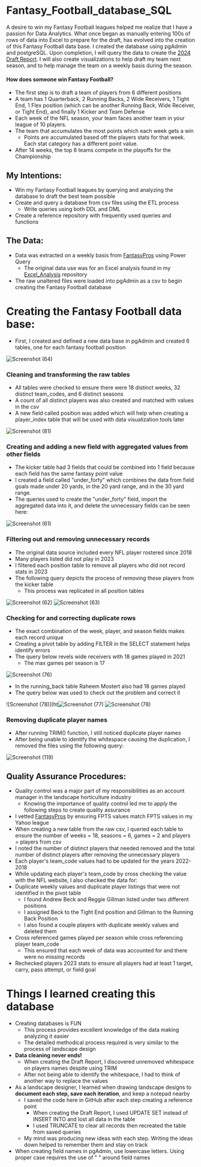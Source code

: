 # Fantasy_Football_database_SQL
A desire to win my Fantasy Football leagues helped me realize that I have a passion for Data Analytics. What once began as manually entering 100s of rows of data into Excel to prepare for the draft, has evolved into the creation of this Fantasy Football data base. I created the database using pgAdmin and postgreSQL. Upon completion, I will query the data to create the [2024 Draft Report](https://github.com/bhammy27/2024_Draft_Report_SQL). I will also create visualizations to help draft my team next season, and to help manage the team on a weekly basis during the season.  
#### How does someone win Fantasy Football?
  -  The first step is to draft a team of players from 6 different positions 
  -    A team has 1 Quarterback, 2 Running Backs, 2 Wide Receivers, 1 Tight End, 1 Flex position (which can be another Running Back, Wide Receiver, or Tight End), and finally 1 Kicker and Team Defense
  -  Each week of the NFL season, your team faces another team in your league of 10 players.
  -  The team that accumulates the most points which each week gets a win
      - Points are accumulated based off the players stats for that week. Each stat category has a different point value.
  -  After 14 weeks, the top 6 teams compete in the playoffs for the Championship
## My Intentions:
  -  Win my Fantasy Football leagues by querying and analyzing the database to draft the best team possible
  -  Create and query a database from csv files using the ETL process
      - Write queries using both DDL and DML 
  -  Create a reference repository with frequently used queries and functions

## The Data:
 -  Data was extracted on a weekly basis from [FantasyPros](https://www.fantasypros.com/nfl/stats/qb.php) using Power Query
     - The original data use was for an Excel analysis found in my [Excel_Analysis](https://github.com/bhammy27/Excel_Analysis) repository
 - The raw unaltered files were loaded into pgAdmin as a csv to begin creating the Fantasy Football database

# Creating the Fantasy Football data base:
- First, I created and defined a new data base in pgAdmin and created 6 tables, one for each fantasy football position
  
![Screenshot (64)](https://github.com/bhammy27/Fantasy_Football_database_SQL/assets/154477061/e0e2427a-cb35-4388-85d8-3af55c8843cc)


### Cleaning and transforming the raw tables
-  All tables were checked to ensure there were 18 distinct weeks, 32 distinct team_codes, and 6 distinct seasons
-  A count of all distinct players was also created and matched with values in the csv
-  A new field called position was added which will help when creating a player_index table that will be used with data visualization tools later

![Screenshot (81)](https://github.com/bhammy27/Fantasy_Football_database_SQL/assets/154477061/824881f3-b84d-4548-98e0-a3a4235011b2)


### Creating and adding a new field with aggregated values from other fields
-  The kicker table had 3 fields that could be combined into 1 field because each field has the same fantasy point value
-  I created a field called "under_forty" which combines the data from field goals made under 20 yards, in the 20 yard range, and in the 30 yard range.
-  The queries used to create the "under_forty" field, import the aggregated data into it, and delete the unnecessary fields can be seen here:

![Screenshot (61)](https://github.com/bhammy27/Fantasy_Football_database_SQL/assets/154477061/7f305f05-848d-4598-91df-478dcd20ef1f)


### Filtering out and removing unnecessary records
-  The original data source included every NFL player rostered since 2018
-  Many players listed did not play in 2023 
-  I filtered each position table to remove all players who did not record stats in 2023
-  The following query depicts the process of removing these players from the kicker table
    - This process was replicated in all position tables

![Screenshot (62)](https://github.com/bhammy27/Fantasy_Football_database_SQL/assets/154477061/6f3871ae-0511-49ae-a6fe-4a133ae7625b)
![Screenshot (63)](https://github.com/bhammy27/Fantasy_Football_database_SQL/assets/154477061/bf490f75-d1df-4e16-a36e-ca0709465d86)


 
### Checking for and correcting duplicate rows
- The exact combination of the week, player, and season fields makes each record unique
- Creating a pivot table by adding FILTER in the SELECT statement helps identify errors
- The query below revels wide receivers with 18 games played in 2021
    - The max games per season is 17
 
![Screenshot (76)](https://github.com/bhammy27/Fantasy_Football_database_SQL/assets/154477061/61786a76-3cb2-44da-b8f8-bb2677f13b8d)


- In the running_back table Raheem Mostert also had 18 games played
- The query below was used to check out the problem and correct it
  

![Screenshot (78)](ht![Screenshot (77)](https://github.com/bhammy27/Fantasy_Football_database_SQL/assets/154477061/4f2f5a6a-2516-42cb-ac9a-7cd950862946)
![Screenshot (78)](https://github.com/bhammy27/Fantasy_Football_database_SQL/assets/154477061/386d7076-d4fe-47e3-a2dc-941a972981a4)
### Removing duplicate player names
- After running TRIM() function, I still noticed duplicate player names
- After being unable to identify the whitespace causing the duplication, I removed the files using the following query: 

![Screenshot (119)](https://github.com/bhammy27/Fantasy_Football_database_SQL/assets/154477061/2ec9d9af-f9c0-4c7d-a7f5-1cd1d415c490)

  
## Quality Assurance Procedures:
-  Quality control was a major part of my responsibilities as an account manager in the landscape horticulture industry
      -  Knowing the importance of quality control led me to apply the following steps to create quality assurance
-  I vetted [FantasyPros](https://www.fantasypros.com/nfl/stats/qb.php) by ensuring FPTS values match FPTS values in my Yahoo league
-  When creating a new table from the raw csv, I queried each table to ensure the number of weeks = 18, seasons = 6, games = 2 and players = players from csv
-  I noted the number of distinct players that needed removed and the total number of distinct players after removing the unnecessary players 
-  Each player's team_code values had to be updated for the years 2022-2018
-  While updating each player's team_code by cross checking the value with the NFL website, I also checked the data for:
  -  Duplicate weekly values and duplicate player listings that were not identified in the pivot table
      -  I found Andrew Beck and Reggie Gillman listed under two different positions
      -  I assigned Beck to the Tight End position and Gillman to the Running Back Position
      -  I also found a couple players with duplicate weekly values and deleted them
   -  Cross referenced games played per season while cross referencing player team_code
      -  This ensured that each week of data was accounted for and there were no missing records
-  Rechecked players 2023 stats to ensure all players had at least 1 target, carry, pass attempt, or field goal
  
# Things I learned creating this database
- Creating databases is FUN
    - This process provides excellent knowledge of the data making analyzing it easier
    - The detailed methodical process required is very similar to the process of landscape design
- **Data cleaning never ends!**
    - When creating the Draft Report, I discovered unremoved whitespace on players names despite using TRIM
    - After not being able to identify the whitespace, I had to think of another way to replace the values
- As a landscape designer, I learned when drawing landscape designs to **document each step, save each iteration**, and keep a notepad nearby
    - I saved the code here in GitHub after each step creating a reference point 
        -  When creating the Draft Report, I used UPDATE SET instead of INSERT INTO and lost all data in the table
        -  I used TRUNCATE to clear all records then recreated the table from saved queries 
    - My mind was producing new ideas with each step. Writing the ideas down helped to remember them and stay on track
- When creating field names in pgAdmin, use lowercase letters. Using proper case requires the use of " " around field names


